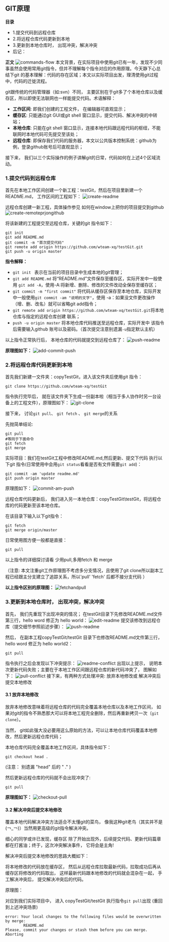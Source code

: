 
## GIT原理

**目录**
 - 1.提交代码到远程仓库
 - 2.将远程仓库代码更新到本地
 - 3.更新到本地仓库时， 出现冲突，解决冲突
 - 后记：

**正文**
![commands-flow](https://github.com/liuyongping99/git-test/blob/master/git/Concepts/images/git-commands-flow.jpg?raw=true)
本文背景，在实际项目中使用git已有一年，发现不少同事虽然会使用常用git指令，但并不理解每个指令对应的作用原理。今天静下心总结下git 的基本理解：代码的存在区域；本文以实际项目出发，理清使用git过程中，代码的迁徙流程。

git跟传统的代码管理器（如:svn）不同， 主要区别在于git多了个本地仓库以及缓存区，所以即使无法联网也一样能提交代码。术语解释：
 - **工作区间**: 即我们创建的工程文件， 在编辑器可直观显示；
 - **缓存区**: 只能通过git GUI或git shell 窗口显示，提交代码、解决冲突的中转站；
 - **本地仓库**: 只能在git shell 窗口显示，连接本地代码跟远程代码的枢纽，不能联网时本地代码可先提交至该处；
 - **远程仓库**: 即保存我们代码的服务器，本文以公共版本控制系统：github为例，登录github账号后可直观显示；

接下来， 我们以三个实际操作的例子讲解git的日常，代码如何在上述4个区域流动。

### 1.提交代码到远程仓库
首先在本地工作区间创建一个新工程：testGit，然后在项目里新建一个README.md， 工作区间的工程如下：
![create-readme](https://github.com/liuyongping99/git-test/blob/master/git/Concepts/images/create-readme.md.jpg?raw=true)

远程仓库创建一新工程，具体操作参见 如何在window上把你的项目提交到github
![create-remoteprjongithub](https://github.com/liuyongping99/git-test/blob/master/git/Concepts/images/create-remoteprjongithub.jpg?raw=true)

将该新建的工程提交至远程仓库，关键的git 指令如下：
~~~
git init
git add README.md
git commit -m "首次提交代码"
git remote add origin https://github.com/wteam-xq/testGit.git
git push -u origin master
~~~

**指令解释：**
 - `git init ` 表示在当前的项目目录中生成本地的git管理；
 - `git add README.md` 将“README.md”文件保存至缓存区，实际开发中一般使用 `git add -A`，使用-A:将新增、删除、修改的文件改动全保存至缓存区；
 - `git commit -m "first commit"` 将代码从缓存区保存至本地仓库，实际开发中一般使用`git commit -am "说明的文字"`，使用 -a：如果没文件更改操作（增、删、改名）就可以省略git add指令；
 - `git remote add origin https://github.com/wteam-xq/testGit.git`将本地仓库与指定的远程仓库创建 联系；
 - `push -u origin master` 将本地仓库代码推送至远程仓库，实际开发中 该指令后需要输入github 账号以及密码。（首次提交注意别遗漏`-u`指定默认主机）

以上指令正常执行后， 本地仓库的代码就提交到远程仓库了：
![push-readme](https://github.com/liuyongping99/git-test/blob/master/git/Concepts/images/git-push-readme.jpg?raw=true)

**原理图如下：**
![add-commit-push](https://github.com/liuyongping99/git-test/blob/master/git/Concepts/images/git-commit-push.jpg?raw=true)

### 2.将远程仓库代码更新到本地
首先我们新建一文件夹：copyTestGit，进入该文件夹后使用git 指令：
~~~
git clone https://github.com/wteam-xq/testGit
~~~
指令执行完毕后， 就在该文件夹下生成一份副本啦（相当于多人协作时另一台设备上的工程文件），原理图如下：
![git-clone](https://github.com/liuyongping99/git-test/blob/master/git/Concepts/images/git-clone.jpg?raw=true)

接下来， 讨论`git pull`、 `git fetch` 、 `git merge`的关系

先抛简单结论:
~~~
git pull
#等同于下面命令
git fetch
git merge
~~~
实际项目：我们在testGit工程中修改README.md,然后更新、提交下代码 执行以下git 指令(日常使用中会用`git status`看看是否有文件需要`git add`)：
~~~
git commit -am 'update readme.md'
git push origin master
~~~

原理图如下：
![commit-am-push](https://github.com/liuyongping99/git-test/blob/master/git/Concepts/images/git-commit-am.jpg?raw=true)

远程仓库代码更新后， 我们进入另一本地仓库：copyTestGit\testGit，将远程仓库的代码更新至该本地仓库。

在该目录下输入以下git指令：
~~~
git fetch 
git merge origin/master
~~~

日常使用图方便一般都是直接：
~~~
git pull
~~~

以上指令的详细探讨请看 少用pull,多用fetch 和 merge

（注意: 本文注重git工作原理图不考虑多分支情况，且使用了git clone所以副本工程已经跟主分支建立了追踪关系，所以'pull' 'fetch' 后都不接分支代码 ）

**以上指令区别的原理图：**
![fetchandpull](https://github.com/liuyongping99/git-test/blob/master/git/Concepts/images/git-pullandfetch.jpg?raw=true)

### 3.更新到本地仓库时， 出现冲突，解决冲突
首先， 我们先重现下出现冲突的情况； 在testGit目录下先修改README.md文件第三行，hello word 修正为 hello world：
![edit-readme](https://github.com/liuyongping99/git-test/blob/master/git/Concepts/images/edit-readme.md.jpg?raw=true)
提交该修改到远程仓库（提交细节参照前述步骤）：
![push-readme](https://github.com/liuyongping99/git-test/blob/master/git/Concepts/images/git-push-readme.jpg?raw=true)

然后， 在副本工程copyTestGit/testGit 目录下也修改README.md文件第三行，hello word 修正为 hello world2：
~~~
git pull
~~~
指令执行之后会发现以下冲突提示：
![readme-conflict](https://github.com/liuyongping99/git-test/blob/master/git/Concepts/images/readme-conflict.jpg?raw=true)
出现以上提示， 说明本次更新代码失败；主要在于本地工作区间跟远程仓库的新代码冲突了， 图解如下：
![pull-conflict](https://github.com/liuyongping99/git-test/blob/master/git/Concepts/images/git-pull-conflict.jpg?raw=true)
接下来，有两种方式处理冲突: 放弃本地修改或 解决冲突后提交本地修改

#### 3.1 放弃本地修改
放弃本地修改意味着将远程仓库的代码完全覆盖本地仓库以及本地工作区间， 如果对git的指令不熟悉那大可以将本地工程完全删除，然后再重新拷贝一次（`git clone`）。

当然， git如此强大没必要用这么原始的方法，可以让本地仓库代码覆盖本地修改，然后更新远程仓库代码； 

本地仓库代码完全覆盖本地工作区间，具体指令如下：
~~~
git checkout head .
~~~

(注意： 别遗漏 "head" 后的 " ." )

然后更新远程仓库的代码就不会出现冲突了:
~~~
git pull
~~~
**原理图如下：**
![checkout-pull](https://github.com/liuyongping99/git-test/blob/master/git/Concepts/images/git-checkout-pull.jpg?raw=true)

#### 3.2 解决冲突后提交本地修改

覆盖本地代码解决冲突方法适合不太懂git的菜鸟， 像我这种git老鸟（其实并不是(￢_￢)）当然用更高级的git指令解决冲突。

细心的同学或许已发现，缓存区 除了开始出现外，后续提交代码、更新代码篇章都在打酱油；终于，这次冲突解决事件， 它将会是主角!

解决冲突后提交本地修改的思路大概如下：

将本地修改的代码放在缓存区， 然后从远程仓库拉取最新代码，拉取成功后再从缓存区将修改的代码取出， 这样最新代码跟本地修改的代码就会混杂在一起， 手工解决冲突后， 提交解决冲突后的代码。

原理图：

对应到我们实际项目中， 进入 copyTestGit/testGit 执行指令`git pull`出现 (重回到上述冲突场景)

~~~
error: Your local changes to the following files would be overwritten by merge:
        README.md
Please, commit your changes or stash them before you can merge.
Aborting
~~~


